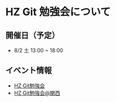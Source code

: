 # HZ Git 勉強会について

## 開催日（予定）

- 8/2 土 13:00 ~ 18:00

## イベント情報

- [HZ Git勉強会](http://hzcolloquium.doorkeeper.jp/events/13360)
- [HZ Git勉強会@関西](http://hzcolloquium.doorkeeper.jp/events/13361)


 

